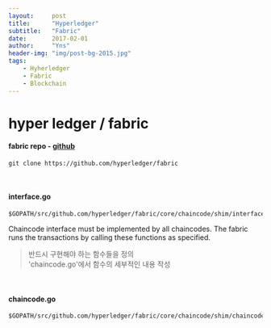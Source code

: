 ```yaml
---
layout:     post
title:      "Hyperledger"
subtitle:   "Fabric"
date:       2017-02-01
author:     "Yns"
header-img: "img/post-bg-2015.jpg"
tags:
    - Hyherledger
    - Fabric
    - Blockchain
---
```


# hyper ledger / fabric

#### fabric repo - [github](https://github.com/hyperledger/)
 
	git clone https://github.com/hyperledger/fabric  
    
 
#### interface.go
	$GOPATH/src/github.com/hyperledger/fabric/core/chaincode/shim/interfaces.go  

Chaincode interface must be implemented by all chaincodes. The fabric runs the transactions by calling these functions as specified.    

>반드시 구현해야 하는 함수들을 정의  
>'chaincode.go'에서 함수의 세부적인 내용 작성
  
 
#### chaincode.go    

	$GOPATH/src/github.com/hyperledger/fabric/core/chaincode/shim/chaincode.go	
  
 


